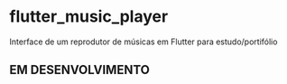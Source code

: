 # flutter_music_player

Interface de um reprodutor de músicas em Flutter para estudo/portifólio

## EM DESENVOLVIMENTO
